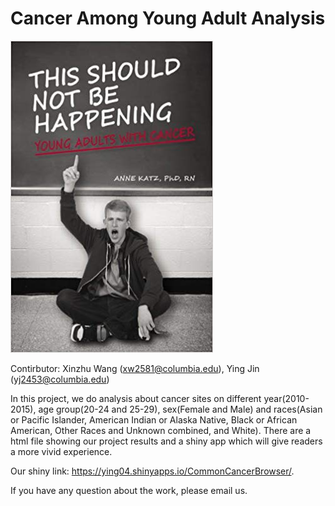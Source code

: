 # Cancer Among Young Adult Analysis
![image](figs/1.jpg)

Contirbutor: Xinzhu Wang (xw2581@columbia.edu), Ying Jin (yj2453@columbia.edu)

In this project, we do analysis about cancer sites on different year(2010-2015), age group(20-24 and 25-29), sex(Female and Male) and races(Asian or Pacific Islander, American Indian or Alaska Native, Black or African American, Other Races and Unknown combined, and White). There are a html file showing our project results and a shiny app which will give readers a more vivid experience. 

Our shiny link: https://ying04.shinyapps.io/CommonCancerBrowser/.

If you have any question about the work, please email us.
